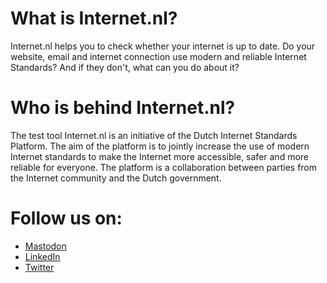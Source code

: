 # What is Internet.nl?

Internet.nl helps you to check whether your internet is up to date. Do your website, email and internet connection use modern and reliable Internet Standards? And if they don't, what can you do about it?

# Who is behind Internet.nl?

The test tool Internet.nl is an initiative of the Dutch Internet Standards Platform. The aim of the platform is to jointly increase the use of modern Internet standards to make the Internet more accessible, safer and more reliable for everyone. The platform is a collaboration between parties from the Internet community and the Dutch government.

# Follow us on:
- <a rel="me" href="https://mastodon.nl/@internet_nl">Mastodon</a>
- [LinkedIn](https://www.linkedin.com/company/internet-nl/)
- [Twitter](https://twitter.com/internet_nl)
